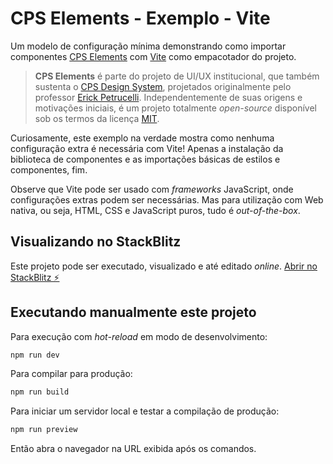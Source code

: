 # CPS Elements - Exemplo - Vite

Um modelo de configuração mínima demonstrando como importar componentes [CPS Elements](https://github.com/cpsrepositorio/cps-elements) com [Vite](https://vitejs.dev) como empacotador do projeto.

> **CPS Elements** é parte do projeto de UI/UX institucional, que também sustenta o [CPS Design System](https://cpsrepositorio.github.io/cps-design-system/), projetados originalmente pelo professor [Erick Petrucelli](https://github.com/ErickPetru). Independentemente de suas origens e motivações iniciais, é um projeto totalmente _open-source_ disponível sob os termos da licença [MIT](https://github.com/cpsrepositorio/cps-elements/blob/main/LICENSE.md).

Curiosamente, este exemplo na verdade mostra como nenhuma configuração extra é necessária com Vite! Apenas a instalação da biblioteca de componentes e as importações básicas de estilos e componentes, fim.

Observe que Vite pode ser usado com _frameworks_ JavaScript, onde configurações extras podem ser necessárias. Mas para utilização com Web nativa, ou seja, HTML, CSS e JavaScript puros, tudo é _out-of-the-box_.

## Visualizando no StackBlitz

Este projeto pode ser executado, visualizado e até editado _online_. [Abrir no StackBlitz ⚡️](https://stackblitz.com/edit/cps-elements-example-vite)

## Executando manualmente este projeto

Para execução com _hot-reload_ em modo de desenvolvimento:

```sh
npm run dev
```

Para compilar para produção:

```sh
npm run build
```

Para iniciar um servidor local e testar a compilação de produção:

```sh
npm run preview
```

Então abra o navegador na URL exibida após os comandos.
